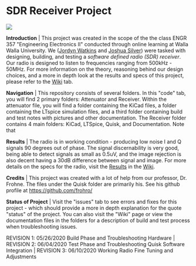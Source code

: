# SDR Receiver Project

![](https://github.com/greenjacketgirl/SDR_Receiver/blob/master/Photos/00000PORTRAIT_00000_BURST20200526190957384.jpg)

**Introduction** | This project was created in the scope of the the class ENGR 357 "Engineering Electronics II" conducted through online learning at Walla Walla University. We ([Jordyn Watkins](https://github.com/greenjacketgirl) and [Joshua Silver](https://github.com/JoshSilver8)) were tasked with designing, building, and testing a *software defined radio (SDR) receiver*. Our radio is designed to listen to frequencies ranging from 500kHz - 50MHz. For more information on the theory, reasoning behind our design choices, and a more in depth look at the results and specs of this project, please refer to the [Wiki](https://github.com/greenjacketgirl/SDR_Receiver/wiki) tab.

**Navigation** | This repository consists of several folders. In this "code" tab, you will find 2 primary folders: Attenuator and Receiver. Within the attenuator file, you will find a folder containing the KiCad files, a folder containing the LTspice simulation files, and a third folder containing build and test notes with pictures and other documentation. The Receiver folder contains 4 main folders: KiCad, LTSpice, Quisk, and Documentation. Note that  

**Results** | The radio is in working condition - producing low noise I and Q signals 90 degrees out of phase. The signal discernability is very good, being able to detect signals as small as 0.5uV, and the image rejection is also decent having a 30dB difference between signal and image. For more details on the specs for the radio, visit the [Results](https://github.com/greenjacketgirl/SDR_Receiver/wiki/Results) in the [Wiki](https://github.com/greenjacketgirl/SDR_Receiver/wiki).

**Credits** | This project was created with a lot of help from our professor, Dr. Frohne. The files under the Quisk folder are primarily his. See his github profile at https://github.com/frohro/ 

**Status of Project** | Visit the "issues" tab to see errors and fixes for this project - which should provide a more in depth explanation for the quote "status" of the project. You can also visit the "Wiki" page or view the documentation files in the folders for a description of build and test process when troubleshooting issues.

REVISION 1: 05/26/2020  Build Phase and Troubleshooting Hardware |
REVISION 2: 06/04/2020 Test Phase and Troubleshooting Quisk Software Integration | REVISION 3: 06/10/2020 Working Radio Fine Tuning and Adjustments
